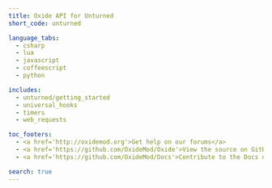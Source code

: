 ```yaml
---
title: Oxide API for Unturned
short_code: unturned

language_tabs:
  - csharp
  - lua
  - javascript
  - coffeescript
  - python

includes:
  - unturned/getting_started
  - universal_hooks
  - timers
  - web_requests

toc_footers:
  - <a href='http://oxidemod.org'>Get help on our forums</a>
  - <a href='https://github.com/OxideMod/Oxide'>View the source on GitHub</a>
  - <a href='https://github.com/OxideMod/Docs'>Contribute to the Docs on GitHub</a>

search: true
---
```


